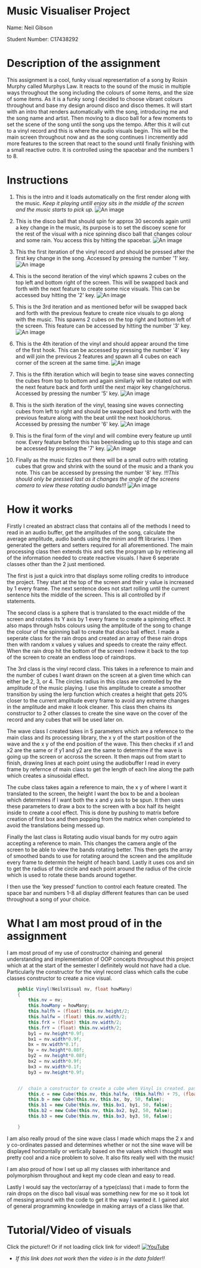 # Music Visualiser Project

Name: Neil Gibson

Student Number: C17438292

# Description of the assignment
This assignment is a cool, funky visual representation of a song by Roisin Murphy called Murphys Law.
It reacts to the sound of the music in multiple ways throughout the  song including the colours of some items, and the size of some items. As it is a funky song I decided to choose vibrant colours throughout and base my design around disco and disco themes. It will start with an intro that renders automatically with the song, introducing me and the song name and artist. Then moving to a disco ball for a few moments to set the scene of the song until the song ups the tempo. After this it will cut to a vinyl record and this is where the audio visuals begin. This will be the main screen throughout now and as the song continues I incremently add more features to the screen that react to the sound until finally finishing with a small reactive outro. It is controlled using the spacebar and the numbers 1 to 8.

# Instructions
1.  This is the intro and it loads automatically on the first render along with the music. *Keep it playing untill enjoy sits in the middle of the screen and the music starts to pick up.* ![An image](images/Intro.jpg)

1.  This is the disco ball that should spin for approx 30 seconds again until a key change in the music, its purpose is to set the discoey scene for the rest of the visual with a nice spinning disco ball that changes colour and some rain. You access this by hitting the spacebar. ![An image](images/Disco.jpeg)

1.  This the first iteration of the vinyl record and should be pressed after the first key change in the song. Accessed by pressing the number '1' key. ![An image](images/V1.jpg)

1.  This is the second iteration of the vinyl which spawns 2 cubes on the top left and bottom right of the screen. This will be swapped back and forth with the next feature to create some nice visuals. This can be accessed buy hitting the '2' key. ![An image](images/V2.jpeg)

1. This is the 3rd iteration and as mentioned befor will be swapped back and forth with the previous feature to create nice visuals to go along with the music. This spawns 2 cubes on the top right and bottom left of the screen. This feature can be accessed by hitting the number '3' key. ![An image](images/V3.jpg)

1.  This is the 4th iteration of the vinyl and should appear around the time of the first hook.  This can be accessed by pressing the number '4' key and will join the previous 2 features and spawn all 4 cubes on each corner of the screen at the same time. ![An image](images/V4.jpg)

1.  This is the fifth iteration which will begin to tease sine waves connecting the cubes from top to bottom and again similarly will be rotated out with the next feature back and forth until the next major key change/chorus. Accessed by pressing the number '5' key. ![An image](images/V5.jpg)

1.  This is the sixth iteration of the vinyl, teasing sine waves connecting cubes from left to right and should be swapped back and forth with the previous feature along with the beat until the next hook/chorus. Accessed by pressing the number '6' key. ![An image](images/V6.jpg)

1.  This is the final form of the vinyl and will combine every feature up until now. Every feature before this has beenleading up to this stage and can be accessed by pressing the '7' key. ![An image](images/V7.jpg)

1.  Finally as the music fizzles out there will be a small outro with rotating cubes that grow and shrink with the sound of the music and a thank you note. This can be accessed by pressing the number '8' key. *!!!This should only be pressed last as it changes the angle of the screens camera to view these rotating audio bands!!!* ![An image](images/Outro.jpeg)

# How it works
Firstly I created an abstract class that contains all of the methods I need to read in an audio buffer, get the amplitudes of the song, calculate the average amplitude, audio bands using the minim and fft libraries. I then generated the getters and setters required for all aforementioned. The main processing class then extends this and sets the program up by retrieving all of the information needed to create reactive visuals. I have 6 seperate classes other than the 2 just mentioned.

The first is just a quick intro that displays some rolling credits to introduce the project. They start at the top of the screen and their y value is increased by 1 every frame. The next sentence does not start rolling until the current sentence hits the middle of the screen. This is all controlled by if statements.

The second class is a sphere that is translated to the exact middle of the screen and rotates its Y axis by 1 every frame to create a spinning effect. It also maps through hsbs colours using the amplitude of the song to change the colour of the spinning ball to create that disco ball effect. I made a seperate class for the rain drops and created an array of these rain drops then with random x values y values and speeds to create the rainy effect. When the rain drop hit the bottom of the screen I redrew it back to the top of the screen to create an endless loop of raindrops.

The 3rd class is the vinyl record class. This takes in a reference to main and the number of cubes I want drawn on the screen at a given time which can either be 2, 3, or 4. The circles radius in this class are controlled by the amplitude of the music playing. I use this amplitude to create a smoother transition by using the lerp function which creates a height that gets 20% closer to the current amplitude every frame to avoid any extreme changes in the amplitude and make it look cleaner. This class then chains its constructor to 2 other classes to create the sine wave on the cover of the record and any cubes that will be used later on.

The wave class I created takes in 5 parameters which are a reference to the main class and its processing library, the x y of the start position of the wave and the x y of the end position of the wave. This then checks if x1 and x2 are the same or if y1 and y2 are the same to determine if the wave is going up the screen or accross the screen. It then maps out from start to finish, drawing lines at each point using the audiobuffer I read in every frame by refernce of main class to get the length of each line along the path which creates a sinusoidal effect.

The cube class takes again a reference to main, the x y of where I want it translated to the screen, the height I want the box to be and a boolean which determines if I want both the x and y axis to be spun. It then uses these parameters to draw a box to the screen with a box half its height inside to create a cool effect. This is done by pushing to matrix before creation of first box and then popping from the matricx when completed to avoid the translations being messed up.

Finally the last class is Rotating audio visual bands for my outro again accepting a reference to main. This changes the camera angle of the screen to be able to view the bands rotating better. This then gets the array of smoothed bands to use for rotating around the screen and the amplitude every frame to determin the height of heach band. Lastly it uses cos and sin to get the radius of the circle and each point around the radius of the circle which is used to rotate these bands around together.

I then use the 'key pressed' function to control each feature created. The space bar and numbers 1-8 all display different features than can be used throughout a song of your choice.



# What I am most proud of in the assignment
I am most proud of my use of constructor chaining and general understanding and implementation of OOP concepts throughout this project which at at the start of the semester I definitely would not have had a clue. Particularly the constructor for the vinyl record class which calls the cube classes constructor to create a nice visual.
```Java
    public Vinyl(NeilsVisual nv, float howMany)
    {
        this.nv = nv;
        this.howMany = howMany;
        this.halfh = (float) this.nv.height/2;
        this.halfw = (float) this.nv.width/2;
        this.frX = (float) this.nv.width/2;
        this.frY = (float) this.nv.width/2;
        by1 = nv.height*0.9f;
        bx1 = nv.width*0.9f;
        bx = nv.width*0.1f;
        by = nv.height*0.08f;
        by2 = nv.height*0.08f;
        bx2 = nv.width*0.9f;
        bx3 = nv.width*0.1f;
        by3 = nv.height*0.9f;


    //  chain a constructor to create a cube when Vinyl is created. passing reference to NV, x & y co-ord, and height.
        this.c = new Cube(this.nv, this.halfw, (this.halfh) + 75, (float)(this.nv.height*0.25), true);
        this.b = new Cube(this.nv, this.bx, by, 50, false);
        this.b1 = new Cube(this.nv, this.bx1, by1, 50, false);
        this.b2 = new Cube(this.nv, this.bx2, by2, 50, false);
        this.b3 = new Cube(this.nv, this.bx3, by3, 50, false);

    }
```
I am also really proud of the sine wave class I made which maps the 2 x and y co-ordinates passed and determines whether or not the sine wave will be displayed horizontally or vertically based on the values which i thought was pretty cool and a nice problem to solve. It also fits really well with the music!

I am also proud of how I set up all my classes with inheritance and polymorphism throughout and kept my code clean and easy to read.

Lastly I would say the vector/array of a type(class) that i made to form the rain drops on the disco ball visual was something new for me so it took lot of messing around with the code to get it the way I wanted it. I gained alot of general programming knowledge in making arrays of a class like that.

# Tutorial/Video of visuals

Click the picture!! Or if not loading click link for video!!
[![YouTube](https://i9.ytimg.com/vi_webp/v-pLqiG7g-Y/mqdefault.webp?time=1619444400000&sqp=CLCFm4QG&rs=AOn4CLAOi_r55nkh_FDuvWJKIrVr7edi-g)](https://youtu.be/vVwNrT_sHXo)

* *If this link does not work then the video is in the data folder!!* 

